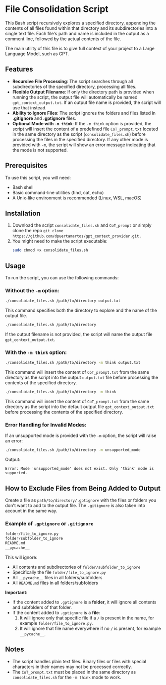 
# File Consolidation Script

This Bash script recursively explores a specified directory, appending the contents of all files found within that directory and its subdirectories into a single text file. Each file's path and name is included in the output as a comment line, followed by the actual contents of the file.

The main utility of this file is to give full context of your project to a Large Language Model, such as GPT.

## Features

- **Recursive File Processing**: The script searches through all subdirectories of the specified directory, processing all files.
- **Flexible Output Filename**: If only the directory path is provided when running the script, the output file will automatically be named `gpt_context_output.txt`. If an output file name is provided, the script will use that instead.
- **Ability to Ignore Files**: The script ignores the folders and files listed in **.gitignore** and **.gptignore** files.
- **Optional Mode with `-m think`**: If the `-m think` option is provided, the script will insert the content of a predefined file `CoT_prompt.txt` located in the same directory as the script (`consolidate_files.sh`) before processing the files in the specified directory. If any other mode is provided with `-m`, the script will show an error message indicating that the mode is not supported.

## Prerequisites

To use this script, you will need:

- Bash shell
- Basic command-line utilities (find, cat, echo)
- A Unix-like environment is recommended (Linux, WSL, macOS)

## Installation

1. Download the script `consolidate_files.sh` and `CoT_prompt` or simply clone the repo `git clone https://github.com/dpuertamartos/gpt_context_provider.git` .
2. You might need to make the script executable:
   ```bash
   sudo chmod +x consolidate_files.sh
   ```

## Usage

To run the script, you can use the following commands:

### Without the `-m` option:
```bash
./consolidate_files.sh /path/to/directory output.txt
```
This command specifies both the directory to explore and the name of the output file.

```bash
./consolidate_files.sh /path/to/directory
```
If the output filename is not provided, the script will name the output file `gpt_context_output.txt`.

### With the `-m think` option:
```bash
./consolidate_files.sh /path/to/directory -m think output.txt
```
This command will insert the content of `CoT_prompt.txt` from the same directory as the script into the output `output.txt` file before processing the contents of the specified directory.

```bash
./consolidate_files.sh /path/to/directory -m think
```
This command will insert the content of `CoT_prompt.txt` from the same directory as the script into the default output file  `gpt_context_output.txt` before processing the contents of the specified directory.

### Error Handling for Invalid Modes:
If an unsupported mode is provided with the `-m` option, the script will raise an error:
```bash
./consolidate_files.sh /path/to/directory -m unsupported_mode
```
Output:
```
Error: Mode 'unsupported_mode' does not exist. Only 'think' mode is supported.
```

## How to Exclude Files from Being Added to Output

Create a file as `path/to/directory/.gptignore` with the files or folders you don't want to add to the output file. The `.gitignore` is also taken into account in the same way.

### Example of `.gptignore` or `.gitignore`

```bash
folder/file_to_ignore.py
folder/subfolder_to_ignore
README.md
__pycache__
```

This will ignore:
- All contents and subdirectories of `folder/subfolder_to_ignore`
- Specifically the file `folder/file_to_ignore.py`
- All `__pycache__` files in all folders/subfolders
- All `README.md` files in all folders/subfolders

**Important**:
- If the content added to `.gptignore` is a **folder**, it will ignore all contents and subfolders of that folder.
- If the content added to `.gptignore` is a **file**:
  1. It will ignore only that specific file if a `/` is present in the name, for example `folder/file_to_ignore.py`.
  2. It will ignore that file name everywhere if no `/` is present, for example `__pycache__`.

## Notes

- The script handles plain text files. Binary files or files with special characters in their names may not be processed correctly.
- The `CoT_prompt.txt` must be placed in the same directory as `consolidate_files.sh` for the `-m think` mode to work.
